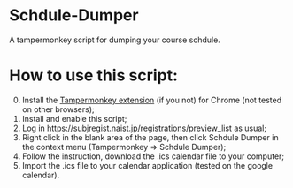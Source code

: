 # Schdule-Dumper
A tampermonkey script for dumping your course schdule.

# How to use this script:

0. Install the [Tampermonkey extension](https://chrome.google.com/webstore/detail/tampermonkey/dhdgffkkebhmkfjojejmpbldmpobfkfo?hl=en) (if you not) for Chrome (not tested on other browsers);
1. Install and enable this script;
2. Log in https://subjregist.naist.jp/registrations/preview_list as usual;
3. Right click in the blank area of the page, then click Schdule Dumper in the context menu (Tampermonkey => Schdule Dumper);
4. Follow the instruction, download the .ics calendar file to your computer;
5. Import the .ics file to your calendar application (tested on the google calendar).
